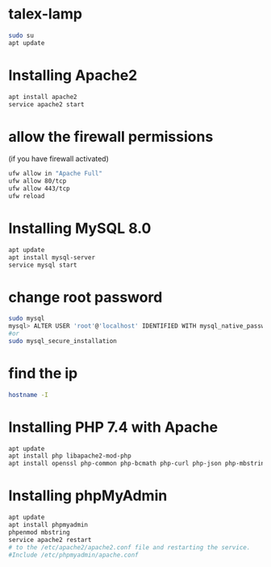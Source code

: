 # talex-lamp
```bash
sudo su
apt update
```
# Installing Apache2
```bash
apt install apache2
service apache2 start
```
# allow the firewall permissions
(if you have firewall activated)
```bash
ufw allow in "Apache Full"
ufw allow 80/tcp
ufw allow 443/tcp
ufw reload
```
# Installing MySQL 8.0
```bash
apt update
apt install mysql-server
service mysql start
```
# change root password
```bash
sudo mysql
mysql> ALTER USER 'root'@'localhost' IDENTIFIED WITH mysql_native_password BY 'password';
#or 
sudo mysql_secure_installation
```
# find the ip
```bash
hostname -I
```
# Installing PHP 7.4 with Apache
```bash
apt update
apt install php libapache2-mod-php
apt install openssl php-common php-bcmath php-curl php-json php-mbstring php-mysql php-tokenizer php-xml php-zip php-mbstring php-dom php-cli php-gd php-xml php-json php-mcrypt
```
# Installing phpMyAdmin
```bash
apt update
apt install phpmyadmin
phpenmod mbstring
service apache2 restart
# to the /etc/apache2/apache2.conf file and restarting the service.
#Include /etc/phpmyadmin/apache.conf
```

